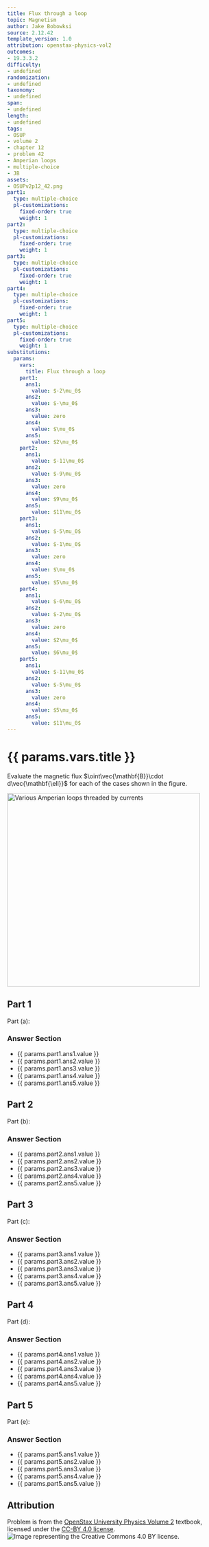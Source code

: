 ```yaml
---
title: Flux through a loop
topic: Magnetism
author: Jake Bobowksi
source: 2.12.42
template_version: 1.0
attribution: openstax-physics-vol2
outcomes:
- 19.3.3.2
difficulty:
- undefined
randomization:
- undefined
taxonomy:
- undefined
span:
- undefined
length:
- undefined
tags:
- OSUP
- volume 2
- chapter 12
- problem 42
- Amperian loops
- multiple-choice
- JB
assets:
- OSUPv2p12_42.png
part1:
  type: multiple-choice
  pl-customizations:
    fixed-order: true
    weight: 1
part2:
  type: multiple-choice
  pl-customizations:
    fixed-order: true
    weight: 1
part3:
  type: multiple-choice
  pl-customizations:
    fixed-order: true
    weight: 1
part4:
  type: multiple-choice
  pl-customizations:
    fixed-order: true
    weight: 1
part5:
  type: multiple-choice
  pl-customizations:
    fixed-order: true
    weight: 1
substitutions:
  params:
    vars:
      title: Flux through a loop
    part1:
      ans1:
        value: $-2\mu_0$
      ans2:
        value: $-\mu_0$
      ans3:
        value: zero
      ans4:
        value: $\mu_0$
      ans5:
        value: $2\mu_0$
    part2:
      ans1:
        value: $-11\mu_0$
      ans2:
        value: $-9\mu_0$
      ans3:
        value: zero
      ans4:
        value: $9\mu_0$
      ans5:
        value: $11\mu_0$
    part3:
      ans1:
        value: $-5\mu_0$
      ans2:
        value: $-1\mu_0$
      ans3:
        value: zero
      ans4:
        value: $\mu_0$
      ans5:
        value: $5\mu_0$
    part4:
      ans1:
        value: $-6\mu_0$
      ans2:
        value: $-2\mu_0$
      ans3:
        value: zero
      ans4:
        value: $2\mu_0$
      ans5:
        value: $6\mu_0$
    part5:
      ans1:
        value: $-11\mu_0$
      ans2:
        value: $-5\mu_0$
      ans3:
        value: zero
      ans4:
        value: $5\mu_0$
      ans5:
        value: $11\mu_0$
---
```

# {{ params.vars.title }}
Evaluate the magnetic flux $\oint\vec{\mathbf{B}}\cdot d\vec{\mathbf{\ell}}$ for each of the cases shown in the figure.

<img src="OSUPv2p12_42.png" width=450 alt="Various Amperian loops threaded by currents">
<p></p>

## Part 1

Part (a):

### Answer Section

- {{ params.part1.ans1.value }}
- {{ params.part1.ans2.value }}
- {{ params.part1.ans3.value }}
- {{ params.part1.ans4.value }}
- {{ params.part1.ans5.value }}

## Part 2

Part (b):

### Answer Section

- {{ params.part2.ans1.value }}
- {{ params.part2.ans2.value }}
- {{ params.part2.ans3.value }}
- {{ params.part2.ans4.value }}
- {{ params.part2.ans5.value }}

## Part 3

Part (c):

### Answer Section

- {{ params.part3.ans1.value }}
- {{ params.part3.ans2.value }}
- {{ params.part3.ans3.value }}
- {{ params.part3.ans4.value }}
- {{ params.part3.ans5.value }}

## Part 4

Part (d):

### Answer Section

- {{ params.part4.ans1.value }}
- {{ params.part4.ans2.value }}
- {{ params.part4.ans3.value }}
- {{ params.part4.ans4.value }}
- {{ params.part4.ans5.value }}

## Part 5

Part (e):

### Answer Section

- {{ params.part5.ans1.value }}
- {{ params.part5.ans2.value }}
- {{ params.part5.ans3.value }}
- {{ params.part5.ans4.value }}
- {{ params.part5.ans5.value }}

## Attribution

Problem is from the [OpenStax University Physics Volume 2](https://openstax.org/details/books/university-physics-volume-2) textbook, licensed under the [CC-BY 4.0 license](https://creativecommons.org/licenses/by/4.0/).<br>![Image representing the Creative Commons 4.0 BY license.](https://raw.githubusercontent.com/firasm/bits/master/by.png)